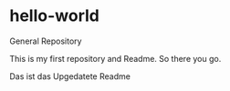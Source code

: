 # hello-world
General Repository

This is my first repository and Readme. So there you go.

Das ist das Upgedatete Readme
